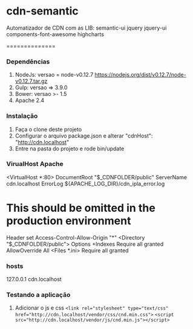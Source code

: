 # cdn-semantic
Automatizador de CDN com as LIB:
semantic-ui 
jquery 
jquery-ui 
components-font-awesome 
highcharts 

==============

### Dependências

1. NodeJs: versao = node-v0.12.7 https://nodejs.org/dist/v0.12.7/node-v0.12.7.tar.gz
2. Gulp: versao => 3.9.0
3. Bower: versao >- 1.5
4. Apache 2.4

### Instalação

1. Faça o clone deste projeto
2. Configurar o arquivo package.json e alterar "cdnHost": "http://cdn.localhost"
3. Entre na pasta do projeto e rode bin/update


### VirualHost Apache
<VirtualHost *:80>
   DocumentRoot "$_CDNFOLDER/public"
   ServerName cdn.localhost
   ErrorLog ${APACHE_LOG_DIR}/cdn_ipla_error.log
   # This should be omitted in the production environment
   Header set Access-Control-Allow-Origin "*"
   <Directory "$_CDNFOLDER/public">
        Options +Indexes
        Require all granted
        AllowOverride All
   </Directory>
   <Files *.ini>
        Require all granted
   </Files>
</VirtualHost>

### hosts
127.0.0.1       cdn.localhost


### Testando a aplicação

1. Adicionar o js e css
`<link rel="stylesheet" type="text/css" href="http://cdn.localhost/vendor/css/cnd.min.css">`
`<script src="http://cdn.localhost/vendor/js/cnd.min.js"></script>`

